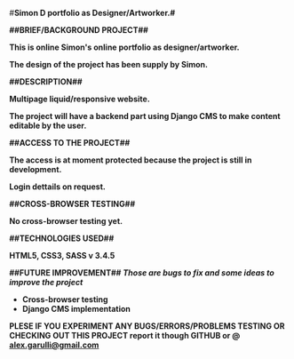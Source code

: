 #<b>Simon D portfolio as Designer/Artworker.#

##<b>BRIEF/BACKGROUND PROJECT</b>##

This is online Simon's online portfolio as designer/artworker.

The design of the project has been supply by Simon. 

##<b>DESCRIPTION</b>##

Multipage liquid/responsive website.

The project will have a backend part using Django CMS to make content editable by the user.

##<b>ACCESS TO THE PROJECT</b>##

The access is at moment protected because the project is still in development.

Login dettails on request.

##<b>CROSS-BROWSER TESTING</b>##

No cross-browser testing yet.

##<b>TECHNOLOGIES USED</b>##

HTML5, CSS3,  SASS v 3.4.5 

##<b>FUTURE IMPROVEMENT</b>##
<i>Those are bugs to fix and some ideas to improve the project</i>

 - Cross-browser testing
 - Django CMS implementation


<b>PLESE IF YOU EXPERIMENT ANY BUGS/ERRORS/PROBLEMS TESTING OR CHECKING OUT THIS PROJECT</b> report it though GITHUB or @ alex.garulli@gmail.com

